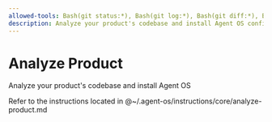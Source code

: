 ```yaml
---
allowed-tools: Bash(git status:*), Bash(git log:*), Bash(git diff:*), Bash(find:*), Bash(ls:*), Bash(tree:*), Bash(grep:*), Bash(aos status:*), Bash(mkdir:*)
description: Analyze your product's codebase and install Agent OS configuration
---
```


# Analyze Product

Analyze your product's codebase and install Agent OS

Refer to the instructions located in @~/.agent-os/instructions/core/analyze-product.md
